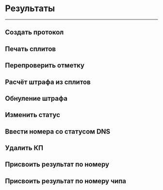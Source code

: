 # Результаты

___

## Создать протокол

## Печать сплитов

## Перепроверить отметку

## Расчёт штрафа из сплитов

## Обнуление штрафа

## Изменить статус

## Ввести номера со статусом DNS

## Удалить КП

## Присвоить результат по номеру

## Присвоить результат по номеру чипа
